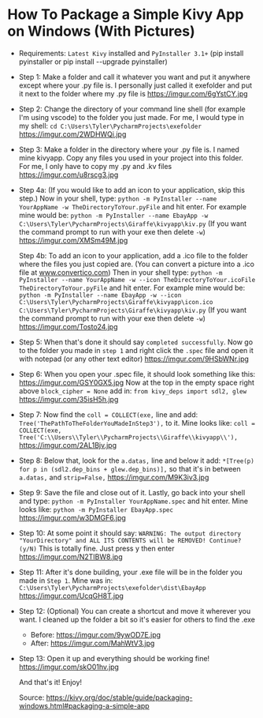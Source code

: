 # How To Package a Simple Kivy App on Windows (With Pictures)


* Requirements: `Latest Kivy` installed and `PyInstaller 3.1+` (pip install pyinstaller or pip install --upgrade pyinstaller)


* Step 1: Make a folder and call it whatever you want and put it anywhere except where your .py file is. I personally just called it exefolder and put it next to the folder where my .py file is     https://imgur.com/6gYstCY.jpg


* Step 2: Change the directory of your command line shell (for example I'm using vscode) to the folder you just made. For me, I would type in my shell: `cd C:\Users\Tyler\PycharmProjects\exefolder`     https://imgur.com/2WDHWQi.jpg


* Step 3: Make a folder in the directory where your .py file is. I named mine kivyapp. Copy any files you used in your project into this folder. For me, I only have to copy my .py and .kv files     https://imgur.com/u8rscg3.jpg


* Step 4a: (If you would like to add an icon to your application, skip this step.) Now in your shell, type: `python -m PyInstaller --name YourAppName -w TheDirectoryToYour.pyFile` and hit enter. For example mine would be: `python -m PyInstaller --name EbayApp -w C:\Users\Tyler\PycharmProjects\Giraffe\kivyapp\kiv.py` (If you want the command prompt to run with your exe then delete `-w`)     https://imgur.com/XMSm49M.jpg


  Step 4b: To add an icon to your application, add a .ico file to the folder where the files you just copied are. (You can convert a picture into a .ico file at www.convertico.com) Then in your shell type: `python -m PyInstaller --name YourAppName -w --icon TheDirectoryToYour.icoFile TheDirectoryToYour.pyFile` and hit enter. For example mine would be: `python -m PyInstaller --name EbayApp -w --icon C:\Users\Tyler\PycharmProjects\Giraffe\kivyapp\icon.ico C:\Users\Tyler\PycharmProjects\Giraffe\kivyapp\kiv.py` (If you want the command prompt to run with your exe then delete `-w`)     https://imgur.com/Tosto24.jpg


* Step 5: When that's done it should say `completed successfully`. Now go to the folder you made in `step 1` and right click the `.spec` file and open it with notepad (or any other text editor)     https://imgur.com/9HSbWNr.jpg


* Step 6: When you open your .spec file, it should look something like this: https://imgur.com/GSY0GX5.jpg Now at the top in the empty space right above `block_cipher = None` add in: `from kivy_deps import sdl2, glew` https://imgur.com/35isH5h.jpg


* Step 7: Now find the `coll = COLLECT(exe,` line and add: `Tree('ThePathToTheFolderYouMadeInStep3'),` to it. Mine looks like: `coll = COLLECT(exe, Tree('C:\\Users\\Tyler\\PycharmProjects\\Giraffe\\kivyapp\\'),`     https://imgur.com/2AL1Bjv.jpg


* Step 8: Below that, look for the `a.datas,` line and below it add: `*[Tree(p) for p in (sdl2.dep_bins + glew.dep_bins)],` so that it's in between `a.datas,` and `strip=False,`     https://imgur.com/M9K3iv3.jpg


* Step 9: Save the file and close out of it. Lastly, go back into your shell and type: `python -m PyInstaller YourAppName.spec` and hit enter. Mine looks like: `python -m PyInstaller EbayApp.spec`     https://imgur.com/w3DMGF6.jpg


* Step 10: At some point it should say: `WARNING: The output directory "YourDirectory" and ALL ITS CONTENTS will be REMOVED! Continue? (y/N)` This is totally fine. Just press y then enter     https://imgur.com/N2TIBW8.jpg


* Step 11: After it's done building, your .exe file will be in the folder you made in `Step 1`. Mine was in: `C:\Users\Tyler\PycharmProjects\exefolder\dist\EbayApp`     https://imgur.com/UcqGH8T.jpg


* Step 12: (Optional) You can create a shortcut and move it wherever you want. I cleaned up the folder a bit so it's easier for others to find the .exe 
  * Before: https://imgur.com/9ywOD7E.jpg
  * After: https://imgur.com/MahWtV3.jpg


* Step 13: Open it up and everything should be working fine!     https://imgur.com/skO01hv.jpg


  And that's it! Enjoy!


  Source: https://kivy.org/doc/stable/guide/packaging-windows.html#packaging-a-simple-app
